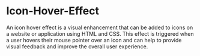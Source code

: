 # Icon-Hover-Effect
An icon hover effect is a visual enhancement that can be added to icons on a website or application using HTML and CSS. This effect is triggered when a user hovers their mouse pointer over an icon and can help to provide visual feedback and improve the overall user experience.
